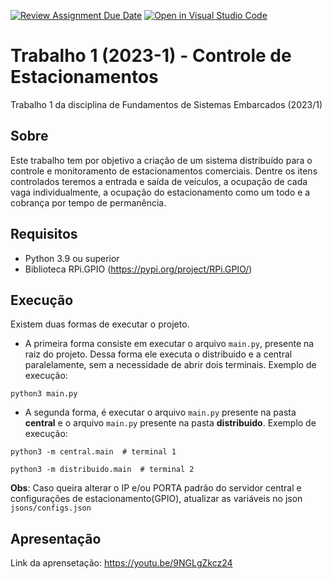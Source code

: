 [![Review Assignment Due Date](https://classroom.github.com/assets/deadline-readme-button-24ddc0f5d75046c5622901739e7c5dd533143b0c8e959d652212380cedb1ea36.svg)](https://classroom.github.com/a/OJtG4ZlI)
[![Open in Visual Studio Code](https://classroom.github.com/assets/open-in-vscode-718a45dd9cf7e7f842a935f5ebbe5719a5e09af4491e668f4dbf3b35d5cca122.svg)](https://classroom.github.com/online_ide?assignment_repo_id=11145457&assignment_repo_type=AssignmentRepo)


# Trabalho 1 (2023-1) - Controle de Estacionamentos

Trabalho 1 da disciplina de Fundamentos de Sistemas Embarcados (2023/1)


## Sobre

Este trabalho tem por objetivo a criação de um sistema distribuído para o controle e monitoramento de estacionamentos comerciais. Dentre os itens controlados teremos a entrada e saída de veículos, a ocupação de cada vaga individualmente, a ocupação do estacionamento como um todo e a cobrança por tempo de permanência.


## Requisitos

- Python 3.9 ou superior
- Biblioteca RPi.GPIO (https://pypi.org/project/RPi.GPIO/)


## Execução

Existem duas formas de executar o projeto.
- A primeira forma consiste em executar o arquivo ```main.py```, presente na raiz do projeto. Dessa forma ele executa o distribuido e a central paralelamente, sem a necessidade de abrir dois terminais. Exemplo de execução:
```
python3 main.py
```
- A segunda forma, é executar o arquivo ```main.py``` presente na pasta __central__ e o arquivo ```main.py``` presente na pasta __distribuido__. Exemplo de execução:
```
python3 -m central.main  # terminal 1
```

```
python3 -m distribuido.main  # terminal 2
```

**Obs**: Caso queira alterar o IP e/ou PORTA padrão do servidor central e configurações de estacionamento(GPIO), atualizar as variáveis no json ```jsons/configs.json```


## Apresentação

Link da aprensetação: https://youtu.be/9NGLgZkcz24
